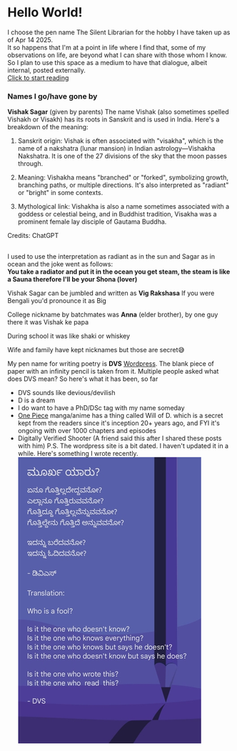 # Hello World!

I choose the pen name The Silent Librarian for the hobby I have taken up as of Apr 14 2025.  
It so happens that I'm at a point in life where I find that, some of my observations on life, are beyond what I can share with those whom I know.   
So I plan to use this space as a medium to have that dialogue, albeit internal, posted externally.  
[Click to start reading](https://vishaksagar.github.io/DVS/#path=2025%2FApril%2F14)

### Names I go/have gone by
**Vishak Sagar** (given by parents)
The name Vishak (also sometimes spelled Vishakh or Visakh) has its roots in Sanskrit and is used in India. Here's a breakdown of the meaning:

1. Sanskrit origin:
Vishak is often associated with "visakha", which is the name of a nakshatra (lunar mansion) in Indian astrology—Vishakha Nakshatra. It is one of the 27 divisions of the sky that the moon passes through.

2. Meaning: Vishakha means "branched" or "forked", symbolizing growth, branching paths, or multiple directions. It's also interpreted as "radiant" or "bright" in some contexts.

3. Mythological link:
Vishakha is also a name sometimes associated with a goddess or celestial being, and in Buddhist tradition, Visakha was a prominent female lay disciple of Gautama Buddha.

Credits: ChatGPT

##  
I used to use the interpretation as radiant as in the sun and Sagar as in ocean and the joke went as follows:  
**You take a radiator and put it in the ocean you get steam, the steam is like a Sauna therefore I'll be your Shona (lover)**

Vishak Sagar can be jumbled and written as **Vig Rakshasa**
If you were Bengali you'd pronounce it as Big

College nickname by batchmates was **Anna** (elder brother), by one guy there it was Vishak ke papa  

During school it was like shaki or whiskey  

Wife and family have kept nicknames but those are secret😅

My pen name for writing poetry is **DVS** [Wordpress](https://dvsvishak.wordpress.com/). The blank piece of paper with an infinity pencil is taken from it. Multiple people asked what does DVS mean? So here's what it has been, so far
- DVS sounds like devious/devilish   
- D is a dream  
- I do want to have a PhD/DSc tag with my name someday
- [One Piece](https://en.wikipedia.org/wiki/One_Piece) manga/anime has a thing called Will of D. which is a secret kept from the readers since it's inception 20+ years ago, and FYI it's ongoing with over 1000 chapters and episodes
- Digitally Verified Shooter (A friend said this after I shared these posts with him)
P.S. The wordpress site is a bit dated. I haven't updated it in a while.
Here's something I wrote recently.  
![Who is a fool?](./poem_latest.jpg)